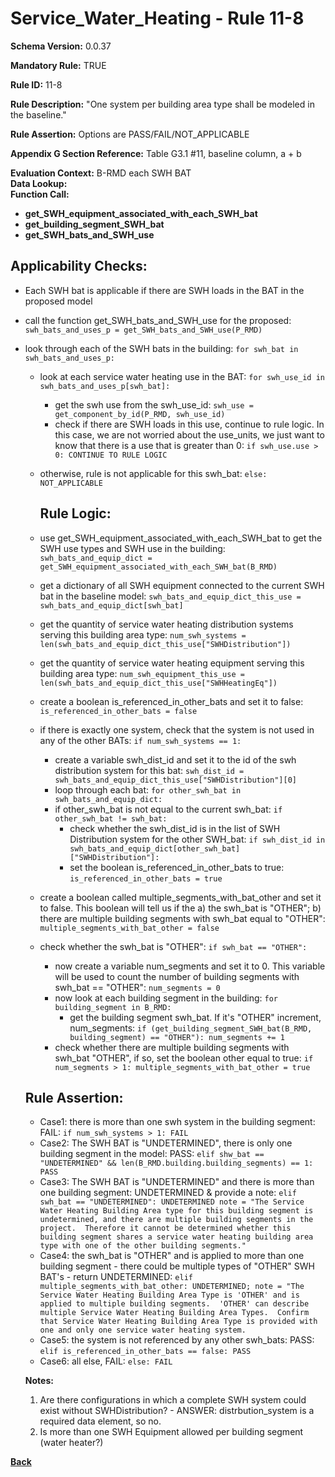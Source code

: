 # Service_Water_Heating - Rule 11-8
**Schema Version:** 0.0.37  

**Mandatory Rule:** TRUE

**Rule ID:** 11-8

**Rule Description:** "One system per building area type shall be modeled in the baseline."

**Rule Assertion:** Options are PASS/FAIL/NOT_APPLICABLE

**Appendix G Section Reference:** Table G3.1 #11, baseline column, a + b

**Evaluation Context:** B-RMD each SWH BAT  
**Data Lookup:**   
**Function Call:**  
- **get_SWH_equipment_associated_with_each_SWH_bat**  
- **get_building_segment_SWH_bat**  
- **get_SWH_bats_and_SWH_use**  


## Applicability Checks:
- Each SWH bat is applicable if there are SWH loads in the BAT in the proposed model

- call the function get_SWH_bats_and_SWH_use for the proposed: `swh_bats_and_uses_p = get_SWH_bats_and_SWH_use(P_RMD)`
- look through each of the SWH bats in the building: `for swh_bat in swh_bats_and_uses_p:`
    - look at each service water heating use in the BAT: `for swh_use_id in swh_bats_and_uses_p[swh_bat]:`
      - get the swh use from the swh_use_id: `swh_use = get_component_by_id(P_RMD, swh_use_id)`
      - check if there are SWH loads in this use, continue to rule logic.  In this case, we are not worried about the use_units, we just want to know that there is a use that is greater than 0: `if swh_use.use > 0: CONTINUE TO RULE LOGIC`
    - otherwise, rule is not applicable for this swh_bat: `else: NOT_APPLICABLE`

        ## Rule Logic: 
    - use get_SWH_equipment_associated_with_each_SWH_bat to get the SWH use types and SWH use in the building: `swh_bats_and_equip_dict = get_SWH_equipment_associated_with_each_SWH_bat(B_RMD)`
    - get a dictionary of all SWH equipment connected to the current SWH bat in the baseline model: `swh_bats_and_equip_dict_this_use = swh_bats_and_equip_dict[swh_bat]`
    - get the quantity of service water heating distribution systems serving this building area type: `num_swh_systems = len(swh_bats_and_equip_dict_this_use["SWHDistribution"])`
    - get the quantity of service water heating equipment serving this building area type: `num_swh_equipment_this_use = len(swh_bats_and_equip_dict_this_use["SWHHeatingEq"])`
    - create a boolean is_referenced_in_other_bats and set it to false: `is_referenced_in_other_bats = false`
    
    - if there is exactly one system, check that the system is not used in any of the other BATs: `if num_swh_systems == 1:`
        - create a variable swh_dist_id and set it to the id of the swh distribution system for this bat: `swh_dist_id = swh_bats_and_equip_dict_this_use["SWHDistribution"][0]`
        - loop through each bat: `for other_swh_bat in swh_bats_and_equip_dict:`
        - if other_swh_bat is not equal to the current swh_bat: `if other_swh_bat != swh_bat:`
            - check whether the swh_dist_id is in the list of SWH Distribution system for the other SWH_bat: `if swh_dist_id in swh_bats_and_equip_dict[other_swh_bat]["SWHDistribution"]:`
            - set the boolean is_referenced_in_other_bats to true: `is_referenced_in_other_bats = true`
    - create a boolean called multiple_segments_with_bat_other and set it to false.  This boolean will tell us if the a) the swh_bat is "OTHER"; b) there are multiple building segments with swh_bat equal to "OTHER": `multiple_segments_with_bat_other = false` 
    - check whether the swh_bat is "OTHER": `if swh_bat == "OTHER":`
        - now create a variable num_segments and set it to 0.  This variable will be used to count the number of building segments with swh_bat == "OTHER": `num_segments = 0`
        - now look at each building segment in the building: `for building_segment in B_RMD:`
            - get the building segment swh_bat.  If it's "OTHER" increment, num_segments: `if (get_building_segment_SWH_bat(B_RMD, building_segment) == "OTHER"): num_segments += 1`
        - check whether there are multiple building segments with swh_bat "OTHER", if so, set the boolean other equal to true: `if num_segments > 1: multiple_segments_with_bat_other = true`

    ## Rule Assertion: 
    - Case1: there is more than one swh system in the building segment: FAIL: `if num_swh_systems > 1: FAIL`
    - Case2: The SWH BAT is "UNDETERMINED", there is only one building segment in the model: PASS: `elif shw_bat == "UNDETERMINED" && len(B_RMD.building.building_segments) == 1: PASS`
    - Case3: The SWH BAT is "UNDETERMINED" and there is more than one building segment: UNDETERMINED & provide a note: `elif swh_bat == "UNDETERMINED": UNDETERMINED note = "The Service Water Heating Building Area type for this building segment is undetermined, and there are multiple building segments in the project.  Therefore it cannot be determined whether this building segment shares a service water heating building area type with one of the other building segments."`
    - Case4: the swh_bat is "OTHER" and is applied to more than one building segment - there could be multiple types of "OTHER" SWH BAT's - return UNDETERMINED: `elif multiple_segments_with_bat_other: UNDETERMINED; note = "The Service Water Heating Building Area Type is 'OTHER' and is applied to multiple building segments.  'OTHER' can describe multiple Service Water Heating Building Area Types.  Confirm that Service Water Heating Building Area Type is provided with one and only one service water heating system.`
    - Case5: the system is not referenced by any other swh_bats: PASS: `elif is_referenced_in_other_bats == false: PASS`
    - Case6: all else, FAIL: `else: FAIL`

  
  **Notes:**
  1.  Are there configurations in which a complete SWH system could exist without SWHDistribution? - ANSWER: distrbution_system is a required data element, so no.
  2.  Is more than one SWH Equipment allowed per building segment (water heater?)

**[Back](../_toc.md)**
